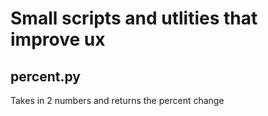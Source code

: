 Small scripts and utlities that improve ux
==========================================

percent.py
----------
Takes in 2 numbers and returns the percent change
